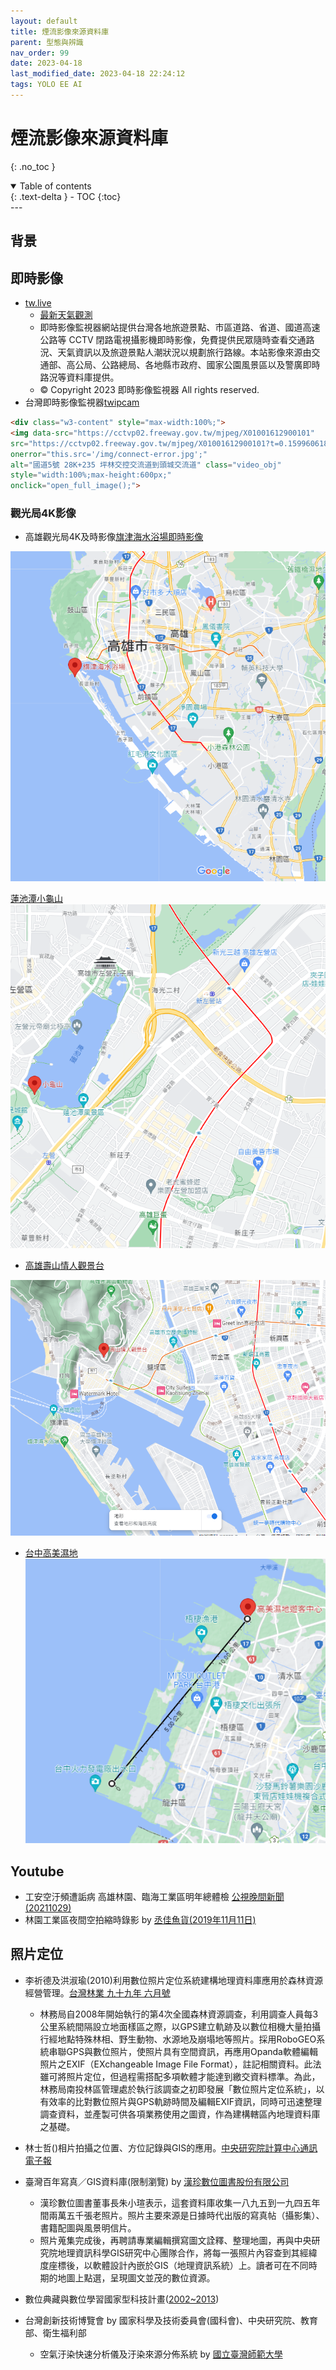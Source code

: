 ```yaml
---
layout: default
title: 煙流影像來源資料庫
parent: 型態與辨識
nav_order: 99
date: 2023-04-18
last_modified_date: 2023-04-18 22:24:12
tags: YOLO EE AI
---
```


# 煙流影像來源資料庫

{: .no_toc }

<details open markdown="block">
  <summary>
    Table of contents
  </summary>
  {: .text-delta }
- TOC
{:toc}
</details>
---

## 背景

## 即時影像

- [tw.live](https://tw.live/)
  - [最新天氣觀測](https://tw.live/weather/)
  - 即時影像監視器網站提供台灣各地旅遊景點、市區道路、省道、國道高速公路等 CCTV 閉路電視攝影機即時影像，免費提供民眾隨時查看交通路況、天氣資訊以及旅遊景點人潮狀況以規劃旅行路線。本站影像來源由交通部、高公局、公路總局、各地縣市政府、國家公園風景區以及警廣即時路況等資料庫提供。
  - © Copyright 2023 即時影像監視器 All rights reserved.
- 台灣即時影像監視器[twipcam](https://www.twipcam.com/cam/n5-s-28k+235)

```html
<div class="w3-content" style="max-width:100%;">
<img data-src="https://cctvp02.freeway.gov.tw/mjpeg/X01001612900101" 
src="https://cctvp02.freeway.gov.tw/mjpeg/X01001612900101?t=0.15996061836920883" 
onerror="this.src='/img/connect-error.jpg';" 
alt="國道5號 28K+235 坪林交控交流道到頭城交流道" class="video_obj" 
style="width:100%;max-height:600px;" 
onclick="open_full_image();">
```

### 觀光局4K影像
- 高雄觀光局4K及時影像[旗津海水浴場即時影像](https://youtu.be/ka7FV0sCvxQ)

![](https://raw.githubusercontent.com/sinotec2/AIEE/e49ca1e79d1ef845f95b60e1a99fd1e55102513e/attachments/2023-09-18-15-27-41.png)

[蓮池潭小龜山](https://www.youtube.com/watch?v=dCycHSYZBmg)
![](https://raw.githubusercontent.com/sinotec2/AIEE/e49ca1e79d1ef845f95b60e1a99fd1e55102513e/attachments/2023-09-18-15-51-56.png)

- [高雄壽山情人觀景台](https://www.youtube.com/watch?v=C03Itx8iSC0)
 
![](https://raw.githubusercontent.com/sinotec2/AIEE/e49ca1e79d1ef845f95b60e1a99fd1e55102513e/attachments/2023-09-18-16-10-20.png)

- [台中高美濕地](https://www.youtube.com/watch?v=fjhg3gAnMFg)
![](https://raw.githubusercontent.com/sinotec2/AIEE/e49ca1e79d1ef845f95b60e1a99fd1e55102513e/attachments/2023-09-18-16-27-54.png)

## Youtube

- 工安空汙頻遭詬病 高雄林園、臨海工業區明年總體檢  [公視晚間新聞(20211029)](https://www.youtube.com/watch?v=QTAhFPTZd5U)
- 林園工業區夜間空拍縮時錄影 by [丞佳魚貨(2019年11月11日)](https://youtu.be/n9JAHc8fw_Q?si=Vtk38Fdz5q2U4Udk)

## 照片定位

- 李祈德及洪淑瑜(2010)利用數位照片定位系統建構地理資料庫應用於森林資源經營管理。[台灣林業 九十九年 六月號](https://www.forest.gov.tw/MagazineFile.aspx?fno=5748)
  - 林務局自2008年開始執行的第4次全國森林資源調查，利用調查人員每3公里系統間隔設立地面樣區之際，以GPS建立軌跡及以數位相機大量拍攝行經地點特殊林相、野生動物、水源地及崩塌地等照片。採用RoboGEO系統串聯GPS與數位照片，使照片具有空間資訊，再應用Opanda軟體編輯照片之EXIF（EXchangeable Image File Format），註記相關資料。此法雖可將照片定位，但過程需搭配多項軟體才能達到繳交資料標準。為此，林務局南投林區管理處於執行該調查之初即發展「數位照片定位系統」，以有效率的比對數位照片與GPS軌跡時間及編輯EXIF資訊，同時可迅速整理調查資料，並產製可供各項業務使用之圖資，作為建構轄區內地理資料庫之基礎。
- 林士哲()相片拍攝之位置、方位記錄與GIS的應用。[中央研究院計算中心通訊電子報](https://ndaip.sinica.edu.tw/content.jsp?option_id=2621&index_info_id=1544)
- 臺灣百年寫真／GIS資料庫(限制瀏覽) by [漢珍數位圖書股份有限公司](http://www.tbmc.com.tw/chinese_version/taiwandata/taiwan_20.html)
  - 漢珍數位圖書董事長朱小瑄表示，這套資料庫收集一八九五到一九四五年間兩萬五千張老照片。照片主要來源是日據時代出版的寫真帖（攝影集）、書籍配圖與風景明信片。
  - 照片蒐集完成後，再聘請專業編輯撰寫圖文詮釋、整理地圖，再與中央研究院地理資訊科學GIS研究中心團隊合作，將每一張照片內容查到其經緯度座標後，以軟體設計內嵌於GIS（地理資訊系統）上。讀者可在不同時期的地圖上點選，呈現圖文並茂的數位資源。
- 數位典藏與數位學習國家型科技計畫([2002~2013](https://teldap.tw/index.html))


- 台灣創新技術博覽會 by 國家科學及技術委員會(國科會)、中央研究院、教育部、衛生福利部
  - 空氣汙染快速分析儀及汙染來源分佈系統 by [國立臺灣師範大學](https://www.futuretech.org.tw/futuretech/index.php?action=product_detail&prod_no=P0008700005436)
